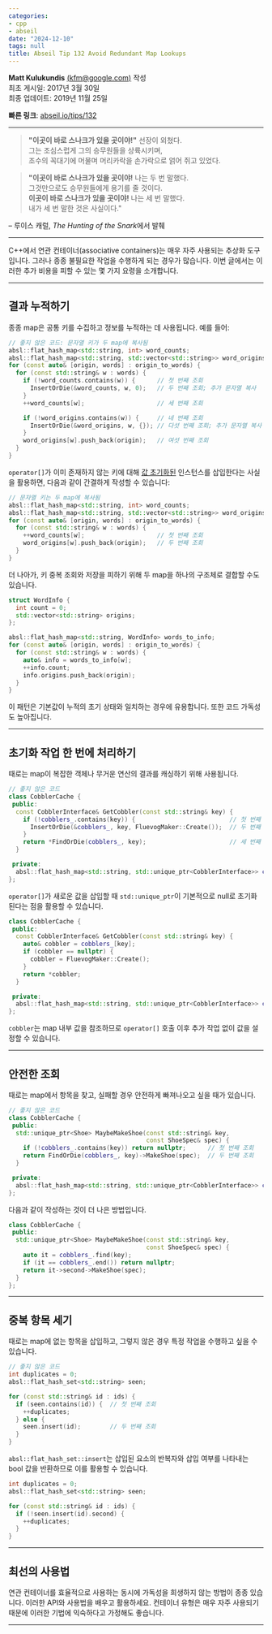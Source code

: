 ```yaml
---
categories:
- cpp
- abseil
date: "2024-12-10"
tags: null
title: Abseil Tip 132 Avoid Redundant Map Lookups
---
```




**Matt Kulukundis** [(kfm@google.com)](mailto:kfm@google.com) 작성  
최초 게시일: 2017년 3월 30일  
최종 업데이트: 2019년 11월 25일  

**빠른 링크**: [abseil.io/tips/132](https://abseil.io/tips/132)

---

> **"이곳이 바로 스나크가 있을 곳이야!"** 선장이 외쳤다.<br>
> 그는 조심스럽게 그의 승무원들을 상륙시키며,<br>
> 조수의 꼭대기에 머물며 머리카락을 손가락으로 얽어 쥐고 있었다.<br>

> **"이곳이 바로 스나크가 있을 곳이야!** 나는 두 번 말했다.<br>
> 그것만으로도 승무원들에게 용기를 줄 것이다.<br>
> **이곳이 바로 스나크가 있을 곳이야!** 나는 세 번 말했다.<br>
> 내가 세 번 말한 것은 사실이다."  

– 루이스 캐럴, *The Hunting of the Snark*에서 발췌

---

C++에서 연관 컨테이너(associative containers)는 매우 자주 사용되는 추상화 도구입니다. 그러나 종종 불필요한 작업을 수행하게 되는 경우가 많습니다. 이번 글에서는 이러한 추가 비용을 피할 수 있는 몇 가지 요령을 소개합니다.

---

## 결과 누적하기

종종 map은 공통 키를 수집하고 정보를 누적하는 데 사용됩니다. 예를 들어:

```cpp
// 좋지 않은 코드: 문자열 키가 두 map에 복사됨
absl::flat_hash_map<std::string, int> word_counts;
absl::flat_hash_map<std::string, std::vector<std::string>> word_origins;
for (const auto& [origin, words] : origin_to_words) {
  for (const std::string& w : words) {
    if (!word_counts.contains(w)) {      // 첫 번째 조회
      InsertOrDie(&word_counts, w, 0);   // 두 번째 조회; 추가 문자열 복사
    }
    ++word_counts[w];                    // 세 번째 조회

    if (!word_origins.contains(w)) {     // 네 번째 조회
      InsertOrDie(&word_origins, w, {}); // 다섯 번째 조회; 추가 문자열 복사
    }
    word_origins[w].push_back(origin);   // 여섯 번째 조회
  }
}
```

`operator[]`가 이미 존재하지 않는 키에 대해 [값 초기화된](http://en.cppreference.com/w/cpp/language/value_initialization) 인스턴스를 삽입한다는 사실을 활용하면, 다음과 같이 간결하게 작성할 수 있습니다:

```cpp
// 문자열 키는 두 map에 복사됨
absl::flat_hash_map<std::string, int> word_counts;
absl::flat_hash_map<std::string, std::vector<std::string>> word_origins;
for (const auto& [origin, words] : origin_to_words) {
  for (const std::string& w : words) {
    ++word_counts[w];                    // 첫 번째 조회
    word_origins[w].push_back(origin);   // 두 번째 조회
  }
}
```

더 나아가, 키 중복 조회와 저장을 피하기 위해 두 map을 하나의 구조체로 결합할 수도 있습니다.

```cpp
struct WordInfo {
  int count = 0;
  std::vector<std::string> origins;
};

absl::flat_hash_map<std::string, WordInfo> words_to_info;
for (const auto& [origin, words] : origin_to_words) {
  for (const std::string& w : words) {
    auto& info = words_to_info[w];
    ++info.count;
    info.origins.push_back(origin);
  }
}
```

이 패턴은 기본값이 누적의 초기 상태와 일치하는 경우에 유용합니다. 또한 코드 가독성도 높아집니다.

---

## 초기화 작업 한 번에 처리하기

때로는 map이 복잡한 객체나 무거운 연산의 결과를 캐싱하기 위해 사용됩니다.

```cpp
// 좋지 않은 코드
class CobblerCache {
 public:
  const CobblerInterface& GetCobbler(const std::string& key) {
    if (!cobblers_.contains(key)) {                          // 첫 번째 조회
      InsertOrDie(&cobblers_, key, FluevogMaker::Create());  // 두 번째 조회
    }
    return *FindOrDie(cobblers_, key);                       // 세 번째 조회
  }

 private:
  absl::flat_hash_map<std::string, std::unique_ptr<CobblerInterface>> cobblers_;
};
```

`operator[]`가 새로운 값을 삽입할 때 `std::unique_ptr`이 기본적으로 null로 초기화된다는 점을 활용할 수 있습니다.

```cpp
class CobblerCache {
 public:
  const CobblerInterface& GetCobbler(const std::string& key) {
    auto& cobbler = cobblers_[key];
    if (cobbler == nullptr) {
      cobbler = FluevogMaker::Create();
    }
    return *cobbler;
  }

 private:
  absl::flat_hash_map<std::string, std::unique_ptr<CobblerInterface>> cobblers_;
};
```

`cobbler`는 map 내부 값을 참조하므로 `operator[]` 호출 이후 추가 작업 없이 값을 설정할 수 있습니다.

---

## 안전한 조회

때로는 map에서 항목을 찾고, 실패할 경우 안전하게 빠져나오고 싶을 때가 있습니다.

```cpp
// 좋지 않은 코드
class CobblerCache {
 public:
  std::unique_ptr<Shoe> MaybeMakeShoe(const std::string& key,
                                      const ShoeSpec& spec) {
    if (!cobblers_.contains(key)) return nullptr;      // 첫 번째 조회
    return FindOrDie(cobblers_, key)->MakeShoe(spec);  // 두 번째 조회
  }

 private:
  absl::flat_hash_map<std::string, std::unique_ptr<CobblerInterface>> cobblers_;
};
```

다음과 같이 작성하는 것이 더 나은 방법입니다.

```cpp
class CobblerCache {
 public:
  std::unique_ptr<Shoe> MaybeMakeShoe(const std::string& key,
                                      const ShoeSpec& spec) {
    auto it = cobblers_.find(key);
    if (it == cobblers_.end()) return nullptr;
    return it->second->MakeShoe(spec);
  }
};
```

---

## 중복 항목 세기

때로는 map에 없는 항목을 삽입하고, 그렇지 않은 경우 특정 작업을 수행하고 싶을 수 있습니다.

```cpp
// 좋지 않은 코드
int duplicates = 0;
absl::flat_hash_set<std::string> seen;

for (const std::string& id : ids) {
  if (seen.contains(id)) {  // 첫 번째 조회
    ++duplicates;
  } else {
    seen.insert(id);        // 두 번째 조회
  }
}
```

`absl::flat_hash_set::insert`는 삽입된 요소의 반복자와 삽입 여부를 나타내는 bool 값을 반환하므로 이를 활용할 수 있습니다.

```cpp
int duplicates = 0;
absl::flat_hash_set<std::string> seen;

for (const std::string& id : ids) {
  if (!seen.insert(id).second) {
    ++duplicates;
  }
}
```

---

## 최선의 사용법

연관 컨테이너를 효율적으로 사용하는 동시에 가독성을 희생하지 않는 방법이 종종 있습니다. 이러한 API와 사용법을 배우고 활용하세요. 컨테이너 유형은 매우 자주 사용되기 때문에 이러한 기법에 익숙하다고 가정해도 좋습니다.

--- 
